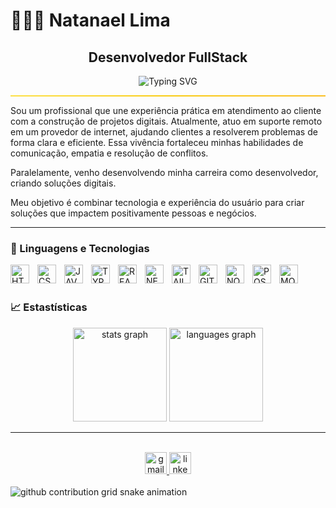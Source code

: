 # 👨🏻‍💻 Natanael Lima

<h2 align="center"> Desenvolvedor FullStack</h2>

<p align="center">
  <img src="https://readme-typing-svg.herokuapp.com?font=Fira+Code&size=25&pause=1000&color=7FA&center=true&vCenter=true&width=500&lines=Oi%2C+meu+nome+é+Natanael!;Sou+Desenvolvedor+FullStack!;Bem-Vindo(a)+ao+meu+perfil!" alt="Typing SVG" />
</p>
<hr style="border: none; height: 2px; background: linear-gradient(to right, #fde047, #facc15, #fbbf24);" />

Sou um profissional que une experiência prática em atendimento ao cliente com a construção de projetos digitais. Atualmente, atuo em suporte remoto em um provedor de internet, ajudando clientes a resolverem problemas de forma clara e eficiente. Essa vivência fortaleceu minhas habilidades de comunicação, empatia e resolução de conflitos.

Paralelamente, venho desenvolvendo minha carreira como desenvolvedor, criando soluções digitais.

Meu objetivo é combinar tecnologia e experiência do usuário para criar soluções que impactem positivamente pessoas e negócios.

---

### 📖 Linguagens e Tecnologias

<img 
    align="left"
    alt="HTML"
    title="HTML"
    width="30px"
    style="padding-right: 10px"
    src="https://cdn.jsdelivr.net/gh/devicons/devicon@latest/icons/html5/html5-plain.svg" 
/>


<img 
    align="left"
    alt="CSS"
    title="CSS"
    width="30px"
    style="padding-right: 10px"
    src="https://cdn.jsdelivr.net/gh/devicons/devicon@latest/icons/css3/css3-plain.svg" 
/>

<img 
    align="left"
    alt="JAVASCRIPT"
    title="JAVASCRIPT"
    width="30px"
    style="padding-right: 10px"
    src="https://cdn.jsdelivr.net/gh/devicons/devicon@latest/icons/javascript/javascript-plain.svg" 
/>

<img 
    align="left"
    alt="TYPESCRIPT"
    title="TYPESCRIPT"
    width="30px"
    style="padding-right: 10px"
    src="https://cdn.jsdelivr.net/gh/devicons/devicon@latest/icons/typescript/typescript-plain.svg" 
/>

<img 
    align="left"
    alt="REACT"
    title="REACT"
    width="30px"
    style="padding-right: 10px"
    src="https://cdn.jsdelivr.net/gh/devicons/devicon@latest/icons/react/react-original.svg" 
/>

<img 
    align="left"
    alt="NEXTJS"
    title="NEXTJS"
    width="30px"
    style="padding-right: 10px"
    src="https://cdn.jsdelivr.net/gh/devicons/devicon@latest/icons/nextjs/nextjs-plain.svg" 
/>

<img 
    align="left"
    alt="TAILWINDCSS"
    title="TAILWINDCSS"
    width="30px"
    style="padding-right: 10px"
    src="https://cdn.jsdelivr.net/gh/devicons/devicon@latest/icons/tailwindcss/tailwindcss-original.svg" 
/>

<img 
    align="left"
    alt="GIT"
    title="GIT"
    width="30px"
    style="padding-right: 10px"
    src="https://cdn.jsdelivr.net/gh/devicons/devicon@latest/icons/git/git-plain.svg" 
/>

<img 
    align="left"
    alt="NODEJS"
    title="NODEJS"
    width="30px"
    style="padding-right: 10px"
    src="https://cdn.jsdelivr.net/gh/devicons/devicon@latest/icons/nodejs/nodejs-plain.svg" 
/>

<img 
    align="left"
    alt="POSTGRESQL"
    title="POSTGRESQL"
    width="30px"
    style="padding-right: 10px"
    src="https://cdn.jsdelivr.net/gh/devicons/devicon@latest/icons/postgresql/postgresql-plain.svg" 
/>

<img 
    align="left"
    alt="MONGODB"
    title="MONGODB"
    width="30px"
    style="padding-right: 10px"
    src="https://cdn.jsdelivr.net/gh/devicons/devicon@latest/icons/mongodb/mongodb-plain.svg" 
/>

</br>
</br>

### 📈 Estastísticas
<div align="center">
  <img src="https://github-readme-stats.vercel.app/api?username=NatanaelLimaDEV&hide_title=false&hide_rank=false&show_icons=true&include_all_commits=true&count_private=true&disable_animations=false&theme=dark&locale=pt-br&hide_border=false" height="150" alt="stats graph"  />
  <img src="https://github-readme-stats.vercel.app/api/top-langs?username=NatanaelLimaDEV&locale=pt-br&hide_title=false&layout=compact&card_width=320&langs_count=7&theme=dark&hide_border=false&custom_title=Tecnologias" height="150" alt="languages graph"  />
</div>

---

</br>

<div align="center">
  <a href="malito:natanaellimaofc@gmail.com" target="_blank">
    <img src="https://img.shields.io/static/v1?message=Gmail&logo=gmail&label=&color=D14836&logoColor=white&labelColor=&style=for-the-badge" height="35" alt="gmail logo"  />
  </a>
  <a href="hhttps://www.linkedin.com/in/natanael-lima-dev/" target="_blank">
    <img src="https://img.shields.io/static/v1?message=LinkedIn&logo=linkedin&label=&color=0077B5&logoColor=white&labelColor=&style=for-the-badge" height="35" alt="linkedin logo"  />
  </a>

</div>

</br>

<picture>
  <source
    media="(prefers-color-scheme: dark)"
    srcset="https://raw.githubusercontent.com/NatanaelLimaDEV/snk/output/github-contribution-grid-snake-dark.svg"
  />
  <source
    media="(prefers-color-scheme: light)"
    srcset="https://raw.githubusercontent.com/NatanaelLimaDEV/snk/output/github-contribution-grid-snake.svg"
  />
  <img
    alt="github contribution grid snake animation"
    src="https://raw.githubusercontent.com/NatanaelLimaDEV/snk/output/github-contribution-grid-snake.svg"
  />
</picture>
